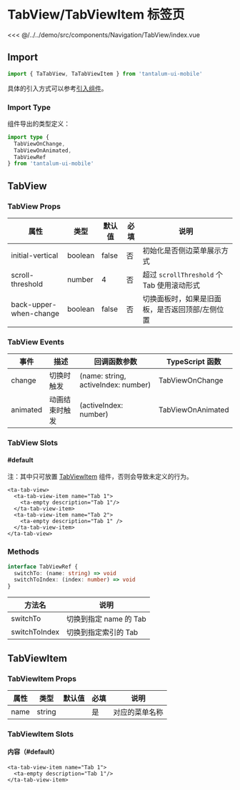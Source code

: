 # TabView/TabViewItem 标签页

<CodeDemo name="TabView">

<<< @/../../demo/src/components/Navigation/TabView/index.vue

</CodeDemo>

## Import

```js
import { TaTabView, TaTabViewItem } from 'tantalum-ui-mobile'
```

具体的引入方式可以参考[引入组件](../guide/import.md)。

### Import Type

组件导出的类型定义：

```ts
import type {
  TabViewOnChange,
  TabViewOnAnimated,
  TabViewRef
} from 'tantalum-ui-mobile'
```

## TabView

### TabView Props

| 属性                   | 类型    | 默认值 | 必填 | 说明                                            |
| ---------------------- | ------- | ------ | ---- | ----------------------------------------------- |
| initial-vertical       | boolean | false  | 否   | 初始化是否侧边菜单展示方式                      |
| scroll-threshold       | number  | 4      | 否   | 超过 `scrollThreshold` 个 Tab 使用滚动形式      |
| back-upper-when-change | boolean | false  | 否   | 切换面板时，如果是旧面板，是否返回顶部/左侧位置 |

### TabView Events

| 事件     | 描述           | 回调函数参数                        | TypeScript 函数   |
| -------- | -------------- | ----------------------------------- | ----------------- |
| change   | 切换时触发     | (name: string, activeIndex: number) | TabViewOnChange   |
| animated | 动画结束时触发 | (activeIndex: number)               | TabViewOnAnimated |

### TabView Slots

#### #default

注：其中只可放置 [TabViewItem](./TabView.md#tabviewitem) 组件，否则会导致未定义的行为。

```vue
<ta-tab-view>
  <ta-tab-view-item name="Tab 1">
    <ta-empty description="Tab 1"/>
  </ta-tab-view-item>
  <ta-tab-view-item name="Tab 2">
    <ta-empty description="Tab 1" />
  </ta-tab-view-item>
</ta-tab-view>
```

### Methods

```ts
interface TabViewRef {
  switchTo: (name: string) => void
  switchToIndex: (index: number) => void
}
```

| 方法名        | 说明                   |
| ------------- | ---------------------- |
| switchTo      | 切换到指定 name 的 Tab |
| switchToIndex | 切换到指定索引的 Tab   |

## TabViewItem

### TabViewItem Props

| 属性 | 类型   | 默认值 | 必填 | 说明           |
| ---- | ------ | ------ | ---- | -------------- |
| name | string |        | 是   | 对应的菜单名称 |

### TabViewItem Slots

#### 内容（#default）

```vue
<ta-tab-view-item name="Tab 1">
  <ta-empty description="Tab 1"/>
</ta-tab-view-item>
```
